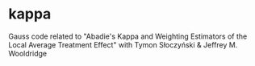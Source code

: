 # kappa
Gauss code related to "Abadie's Kappa and Weighting Estimators of the Local Average Treatment Effect" with Tymon Słoczyński &amp; Jeffrey M. Wooldridge
